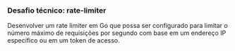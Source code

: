 ### Desafio técnico: rate-limiter
Desenvolver um rate limiter em Go que possa ser configurado para limitar o número máximo de requisições por segundo com base em um endereço IP específico ou em um token de acesso. 
